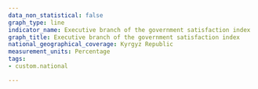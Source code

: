 ```yaml
---
data_non_statistical: false
graph_type: line
indicator_name: Executive branch of the government satisfaction index
graph_title: Executive branch of the government satisfaction index
national_geographical_coverage: Kyrgyz Republic
measurement_units: Percentage
tags:
- custom.national

---
```

